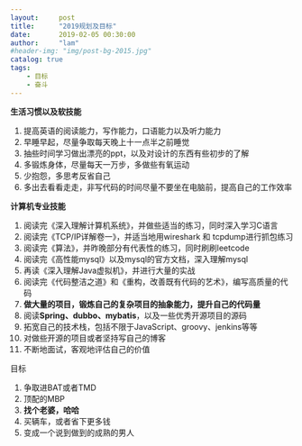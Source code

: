 ```yaml
---
layout:     post
title:      "2019规划及目标"
date:       2019-02-05 00:30:00
author:     "lam"
#header-img: "img/post-bg-2015.jpg"
catalog: true
tags:
    - 目标
    - 奋斗
---
```


**生活习惯以及软技能**

1. 提高英语的阅读能力，写作能力，口语能力以及听力能力
2. 早睡早起，尽量争取每天晚上十一点半之前睡觉
3. 抽些时间学习做出漂亮的ppt，以及对设计的东西有些初步的了解
4. 多锻炼身体，尽量每天一万步，多做些有氧运动
5. 少抱怨，多思考反省自己
6. 多出去看看走走，非写代码的时间尽量不要坐在电脑前，提高自己的工作效率

**计算机专业技能**

1. 阅读完《深入理解计算机系统》，并做些适当的练习，同时深入学习C语言
2. 阅读完《TCP/IP详解卷一》，并适当地用wireshark 和 tcpdump进行抓包练习
3. 阅读完《算法》，并昨晚部分有代表性的练习，同时刷刷leetcode
4. 阅读完《高性能mysql》以及mysql的官方文档，深入理解mysql
5. 再读《深入理解Java虚拟机》，并进行大量的实战
6. 阅读完《代码整洁之道》和《重构，改善既有代码的艺术》，编写高质量的代码
7. **做大量的项目，锻炼自己的复杂项目的抽象能力，提升自己的代码量**
8. 阅读**Spring、dubbo、mybatis**，以及一些优秀开源项目的源码
9. 拓宽自己的技术栈，包括不限于JavaScript、groovy、jenkins等等
10. 对做些开源的项目或者坚持写自己的博客
11. 不断地面试，客观地评估自己的价值

目标

1. 争取进BAT或者TMD
2. 顶配的MBP
3. **找个老婆，哈哈**
4. 买辆车，或者省下更多钱
5. 变成一个说到做到的成熟的男人